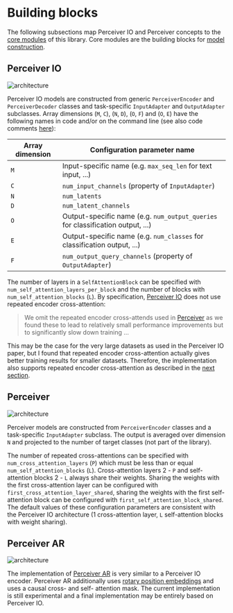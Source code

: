 # Building blocks

The following subsections map Perceiver IO and Perceiver concepts to the [core modules](../perceiver/model/core/modules.py)
of this library. Core modules are the building blocks for [model construction](model-construction.md).

## Perceiver IO

![architecture](images/perceiver-io.png)

Perceiver IO models are constructed from generic `PerceiverEncoder` and `PerceiverDecoder` classes and task-specific
`InputAdapter` and `OutputAdapter` subclasses. Array dimensions (`M`, `C`), (`N`, `D`), (`O`, `F`)  and (`O`, `E`)
have the following names in code and/or on the command line (see also code comments [here](model-construction.md#perceiver-io)):

| Array dimension | Configuration parameter name                                                    |
|-----------------|---------------------------------------------------------------------------------|
| `M`             | Input-specific name (e.g. `max_seq_len` for text input, ...)                    |
| `C`             | `num_input_channels` (property of `InputAdapter`)                               |
| `N`             | `num_latents`                                                                   |
| `D`             | `num_latent_channels`                                                           |
| `O`             | Output-specific name (e.g. `num_output_queries` for classification output, ...) |
| `E`             | Output-specific name (e.g. `num_classes` for classification output, ...)        |
| `F`             | `num_output_query_channels` (property of `OutputAdapter`)                       |

The number of layers in a `SelfAttentionBlock` can be specified with `num_self_attention_layers_per_block` and the
number of blocks with `num_self_attention_blocks` (`L`). By specification, [Perceiver IO](https://arxiv.org/abs/2107.14795)
does not use repeated encoder cross-attention:

> We omit the repeated encoder cross-attends used in [Perceiver](https://arxiv.org/abs/2103.03206) as we found these to
> lead to relatively small performance improvements but to significantly slow down training ...

This may be the case for the very large datasets as used in the Perceiver IO paper, but I found that repeated encoder
cross-attention actually gives better training results for smaller datasets. Therefore, the implementation also
supports repeated encoder cross-attention as described in the [next section](#perceiver).


## Perceiver

![architecture](images/perceiver.png)

Perceiver models are constructed from `PerceiverEncoder` classes and a task-specific `InputAdapter` subclass. The output
is averaged over dimension `N` and projected to the number of target classes (not part of the library).  

The number of repeated cross-attentions can be specified with `num_cross_attention_layers` (`P`) which must be less
than or equal `num_self_attention_blocks` (`L`). Cross-attention layers 2 - `P` and self-attention blocks 2 - `L`
always share their weights. Sharing the weights with the first cross-attention layer can be configured with
`first_cross_attention_layer_shared`, sharing the weights with the first self-attention block can be configured with
`first_self_attention_block_shared`. The default values of these configuration parameters are consistent with the
Perceiver IO architecture (1 cross-attention layer, `L` self-attention blocks with weight sharing).

## Perceiver AR

![architecture](images/perceiver-ar.png)

The implementation of [Perceiver AR](https://arxiv.org/abs/2202.07765) is very similar to a Perceiver IO encoder.
Perceiver AR additionally uses [rotary position embeddings](https://arxiv.org/abs/2104.09864) and uses a causal
cross- and self- attention mask. The current implementation is still experimental and a final implementation may
be entirely based on Perceiver IO.
